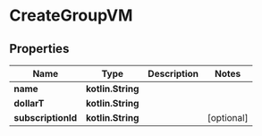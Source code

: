 
# CreateGroupVM

## Properties
Name | Type | Description | Notes
------------ | ------------- | ------------- | -------------
**name** | **kotlin.String** |  | 
**dollarT** | **kotlin.String** |  | 
**subscriptionId** | **kotlin.String** |  |  [optional]



